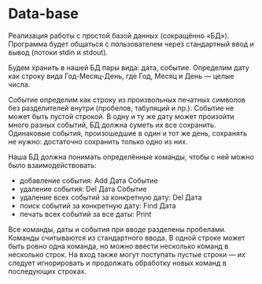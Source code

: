 # Data-base
  Реализация работы с простой базой данных (сокращённо «БД»). Программа будет общаться с пользователем через стандартный ввод и вывод (потоки stdin и stdout).
  
  Будем хранить в нашей БД пары вида: дата, событие. Определим дату как строку вида Год-Месяц-День, где Год, Месяц и День — целые числа.
  
  Событие определим как строку из произвольных печатных символов без разделителей внутри (пробелов, табуляций и пр.). Событие не может быть пустой строкой. В одну и ту же дату может произойти много разных событий, БД должна суметь их все сохранить. Одинаковые события, произошедшие в один и тот же день, сохранять не нужно: достаточно сохранить только одно из них.
  
  Наша БД должна понимать определённые команды, чтобы с ней можно было взаимодействовать:
  - добавление события:                        Add Дата Событие
  - удаление события:                          Del Дата Событие
  - удаление всех событий за конкретную дату:  Del Дата
  - поиск событий за конкретную дату:          Find Дата
  - печать всех событий за все даты:           Print
  
  Все команды, даты и события при вводе разделены пробелами. Команды считываются из стандартного ввода. В одной строке может быть ровно одна команда, но можно ввести несколько команд в несколько строк. На вход также могут поступать пустые строки — их следует игнорировать и продолжать обработку новых команд в последующих строках.


